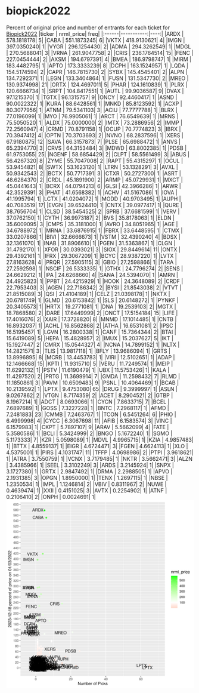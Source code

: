 # biopick2022
Percent of original price and number of entrants for each ticket for [Biopick2022](https://twitter.com/hashtag/Biopick2022)
|ticker |  nrml_price| freq|
|:------|-----------:|----:|
|ARDX   | 578.1818178|    5|
|CABA   | 551.1873245|    6|
|VKTX   | 418.9130621|    4|
|IMGN   | 397.0350240|    1|
|VYGR   | 296.1254430|    2|
|ADMA   | 294.3262549|    1|
|MDGL   | 270.5688041|    3|
|VRNA   | 261.9047758|    2|
|CRIS   | 236.1764514|   15|
|FENC   | 227.0454444|    2|
|AXSM   | 194.6797391|    4|
|BMEA   | 186.9798747|    1|
|MIRM   | 183.4482795|    1|
|APTO   | 173.3333239|    8|
|DCPH   | 163.1524957|    1|
|LQDA   | 154.5174594|    2|
|CAPR   | 146.7815730|    2|
|SYBX   | 145.4545401|    2|
|ALPN   | 134.7292371|    1|
|LEGN   | 133.3404864|    1|
|FUSN   | 131.5347730|    2|
|MREO   | 130.9374998|   21|
|ORTX   | 124.4697011|    5|
|PHAR   | 124.1610839|    1|
|PLRX   | 120.6666734|    1|
|SRPT   | 104.8417551|    1|
|AUTL   |  99.9036587|    9|
|DVAX   |  97.1215370|    1|
|TGTX   |  96.1315757|    9|
|ONCY   |  92.4460417|    1|
|ASND   |  90.0022322|    1|
|KURA   |  88.6428561|    1|
|MNKD   |  85.8123592|    1|
|ACXP   |  80.3077956|    1|
|ATNM   |  79.5341103|    3|
|ACIU   |  77.7777788|    1|
|BLRX   |  77.0196099|    1|
|MYO    |  76.9905061|    1|
|ARCT   |  76.6549639|    1|
|MRNS   |  75.5050520|    1|
|ALDX   |  75.0000000|    2|
|IMTX   |  73.2886956|    2|
|IMMP   |  72.2560947|    4|
|CRMD   |  70.8791158|    1|
|OCUP   |  70.7774823|    3|
|IBRX   |  70.3947412|    4|
|OPTN   |  70.3703693|    2|
|NVNO   |  68.2837596|    1|
|XERS   |  67.9180875|   12|
|SAVA   |  66.3157873|    7|
|PLSE   |  65.6988472|    1|
|ANVS   |  65.2394770|    3|
|CRVS   |  64.3153484|    3|
|MDWD   |  63.8002385|    1|
|PDSB   |  61.9753055|   25|
|NGENF  |  58.6854429|    2|
|CLPT   |  58.5561499|    3|
|ABUS   |  56.4267320|    8|
|ZYME   |  55.7047008|    2|
|RAPT   |  55.4315297|    1|
|OCUL   |  53.9454821|    8|
|SWTX   |  53.1623120|    1|
|LTRN   |  53.1328291|    3|
|AVXL   |  50.9342543|    2|
|BCTX   |  50.7717391|    3|
|CTXR   |  50.2727300|    1|
|ASRT   |  48.6284370|    2|
|CRDL   |  45.1891900|    2|
|ARMP   |  45.0729931|    1|
|MXCT   |  45.0441643|    1|
|BCRX   |  44.0794213|    6|
|GLSI   |  42.3966286|    1|
|ARWR   |  42.3529391|    3|
|PHAT   |  41.6568382|    1|
|ACHV   |  41.5167086|    1|
|IOVA   |  41.1995794|    1|
|LCTX   |  41.0204072|    1|
|MODD   |  40.9703495|    1|
|AUPH   |  40.7083519|   17|
|EVGN   |  39.6524410|    1|
|CNTX   |  39.0977417|    1|
|QURE   |  38.7656704|    1|
|CLSD   |  38.5454525|    2|
|SPRB   |  37.6681599|    1|
|VERV   |  37.0762150|    1|
|CYTH   |  36.9973187|    2|
|BVS    |  35.8178063|    1|
|ELDN   |  35.6009095|    3|
|CMPS   |  35.3181000|    1|
|AVRO   |  34.8051965|    1|
|AGE    |  34.6788972|    1|
|MRNA   |  33.6876915|    1|
|FBRX   |  33.6448595|    1|
|CTMX   |  33.0207866|    1|
|BIVI   |  32.6666673|    1|
|VSTM   |  32.4390240|    4|
|BDSX   |  32.1361070|    1|
|INAB   |  31.8906610|    1|
|PGEN   |  31.5363867|    1|
|CLGN   |  31.4792170|    1|
|XFOR   |  30.0393021|    3|
|SIOX   |  29.8449614|   11|
|ONTX   |  29.4392161|    1|
|IFRX   |  29.3067209|    1|
|BCYC   |  28.9387220|    1|
|LVTX   |  27.8163628|    4|
|PRQR   |  27.5905115|    3|
|GBIO   |  27.2598866|    1|
|TARA   |  27.2592598|    1|
|NSCIF  |  26.5333335|    1|
|GTHX   |  24.7796274|    2|
|SENS   |  24.6629212|    1|
|IPA    |  24.6268660|    4|
|SANA   |  24.5394070|    1|
|AMRN   |  24.4925823|    1|
|PPBT   |  24.4215929|    1|
|HOOK   |  24.3648089|    2|
|CRDF   |  22.7953403|    3|
|AGEN   |  22.7186342|    2|
|BYSI   |  21.8543038|    2|
|VTVT   |  21.8515089|    3|
|QSI    |  21.4104189|    1|
|CELZ   |  21.0398178|    1|
|NKTX   |  20.6781749|    1|
|GLMD   |  20.6153842|    1|
|SLS    |  20.6148272|    1|
|PYNKF  |  20.3405573|    1|
|HRTX   |  19.2771081|    1|
|DNA    |  19.2539103|    2|
|MGTX   |  18.7868580|    2|
|DARE   |  17.6449999|    2|
|ONCT   |  17.5154184|   15|
|LIFE   |  17.4016076|    2|
|XAIR   |  17.3728820|    8|
|MNMD   |  17.1014485|    1|
|CNTB   |  16.8932037|    1|
|ACHL   |  16.8562868|    2|
|ATHA   |  16.6531081|    2|
|IPSC   |  16.5195457|    1|
|LGVN   |  16.2800338|    1|
|CANF   |  15.7364344|    2|
|BTAI   |  15.6419089|    5|
|HEPA   |  15.4828957|    2|
|IMUX   |  15.2037627|    5|
|IKT    |  15.1927447|    2|
|CMRX   |  15.0544327|    4|
|NCNA   |  14.7899152|    1|
|NLTX   |  14.2821571|    3|
|TLIS   |  13.9817118|    1|
|BFLY   |  13.9686094|    1|
|GRTS   |  13.8996895|    8|
|MCRB   |  13.4453783|    1|
|VIRI   |  12.5102651|    1|
|ADAP   |  12.1466668|   15|
|KPTI   |  11.9315710|    5|
|VERU   |  11.7249574|    1|
|MEIP   |  11.6292132|    1|
|PSTV   |  11.6190479|    1|
|UBX    |  11.5753426|    1|
|KALA   |  11.4297520|    2|
|PRTG   |  11.3699914|    7|
|GMDA   |  11.2598432|    7|
|RLMD   |  11.1850861|    3|
|PAVM   |  10.6509483|    9|
|PSNL   |  10.4064469|    1|
|BCAB   |  10.2139592|    1|
|LPTX   |   9.4753080|   65|
|DRUG   |   9.3999997|    1|
|ASLN   |   9.0267862|    2|
|VTGN   |   8.7174359|    2|
|ACET   |   8.2904521|    2|
|GTBP   |   8.1967214|    1|
|ADCT   |   8.0693066|    1|
|CYCN   |   7.8633715|    7|
|BCEL   |   7.6897689|    1|
|GOSS   |   7.3227228|    1|
|BNTC   |   7.2968117|    1|
|AFMD   |   7.2481883|   23|
|CMMB   |   7.2463767|    1|
|TCON   |   6.5451264|    6|
|PHIO   |   6.4999998|    4|
|CYCC   |   6.3067698|   11|
|AFIB   |   6.1583574|    3|
|VINC   |   6.1579983|    1|
|CKPT   |   5.7897107|    9|
|ARAV   |   5.5662099|    4|
|FATE   |   5.3580586|    1|
|BCLI   |   5.3424999|    2|
|BNGO   |   5.1672240|    1|
|SGMO   |   5.1173333|    7|
|KZR    |   5.0598089|    1|
|MDVL   |   4.9965715|    1|
|KZIA   |   4.9857483|    1|
|BTTX   |   4.8559137|    1|
|EIGR   |   4.6724471|    3|
|FGEN   |   4.6624113|    1|
|XLO    |   4.5375001|    1|
|PIRS   |   4.1031747|   11|
|TFFP   |   4.0698986|    2|
|PTPI   |   3.9618621|    1|
|ATRA   |   3.7550759|    1|
|VCNX   |   3.7179485|    1|
|NKTR   |   3.5662471|    3|
|ALZN   |   3.4385966|    1|
|SEEL   |   3.3102249|    3|
|ARDS   |   3.2145924|    1|
|SNPX   |   3.1727380|    1|
|GRTX   |   2.9847492|    1|
|DRMA   |   2.2988505|    1|
|APVO   |   2.1931385|    3|
|OPGN   |   1.8950000|    1|
|TENX   |   1.2697115|    1|
|NBSE   |   1.2350534|    1|
|IMPL   |   1.1246814|    2|
|VBIV   |   0.8311967|    2|
|NUWE   |   0.4639474|    1|
|XXII   |   0.4151025|    3|
|AVTX   |   0.2254902|    1|
|ATNF   |   0.2106410|    2|
|ONPH   |   0.0024691|    1|
![retvspicks](biopicks.png?raw=true)
